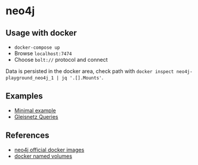 # neo4j


## Usage with docker

- `docker-compose up`
- Browse `localhost:7474`
- Choose `bolt://` protocol and connect

Data is persisted in the docker area, check path with
`docker inspect neo4j-playground_neo4j_1 | jq '.[].Mounts'`.


## Examples

- [Minimal example](minimal_example/queries.md)
- [Gleisnetz Queries](gleisnetz/queries.md)


## References

- [neo4j official docker images](https://hub.docker.com/_/neo4j)
- [docker named volumes](https://docs.docker.com/storage/volumes/)
